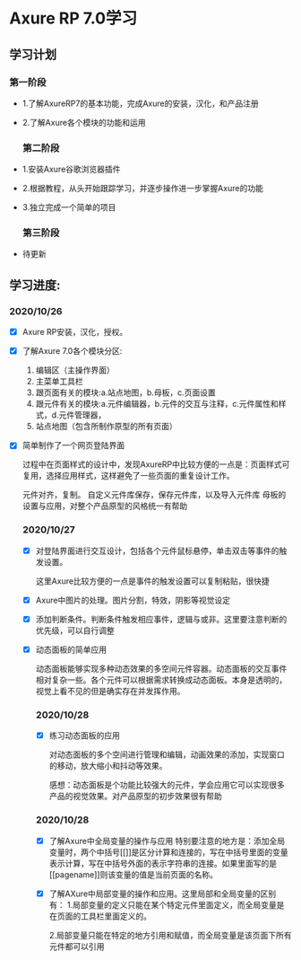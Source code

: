 # Axure RP 7.0学习

## 学习计划

### 第一阶段

* 1.了解AxureRP7的基本功能，完成Axure的安装，汉化，和产品注册

* 2.了解Axure各个模块的功能和运用

  ### 第二阶段

* 1.安装Axure谷歌浏览器插件

* 2.根据教程，从头开始跟踪学习，并逐步操作进一步掌握Axure的功能

* 3.独立完成一个简单的项目

  ### 第三阶段

* 待更新

## 学习进度:

### 2020/10/26

- [x] Axure RP安装，汉化，授权。

- [x] 了解Axure 7.0各个模块分区:

  1. 编辑区（主操作界面）
  2. 主菜单工具栏
  3. 跟页面有关的模块:a.站点地图，b.母板，c.页面设置
  4. 跟元件有关的模块:a.元件编辑器，b.元件的交互与注释，c.元件属性和样式，d.元件管理器，
  5. 站点地图（包含所制作原型的所有页面）

- [x] 简单制作了一个网页登陆界面

  过程中在页面样式的设计中，发现AxureRP中比较方便的一点是：页面样式可复用，选择应用样式，这样避免了一些页面的重复设计工作。
  
  元件对齐，复制。
  自定义元件库保存，保存元件库，以及导入元件库
  母板的设置与应用，对整个产品原型的风格统一有帮助
  
  ### 2020/10/27
  
  - [x] 对登陆界面进行交互设计，包括各个元件鼠标悬停，单击双击等事件的触发设置。
  
    这里Axure比较方便的一点是事件的触发设置可以复制粘贴，很快捷
  
  - [x] Axure中图片的处理。图片分割，特效，阴影等视觉设定
  
  - [x] 添加判断条件。判断条件触发相应事件，逻辑与或非。这里要注意判断的优先级，可以自行调整
  
  - [x] 动态面板的简单应用
  
    动态面板能够实现多种动态效果的多空间元件容器。动态面板的交互事件相对复杂一些。各个元件可以根据需求转换成动态面板。本身是透明的，视觉上看不见的但是确实存在并发挥作用。
    
    ### 2020/10/28
    
    - [x] 练习动态面板的应用
    
      对动态面板的多个空间进行管理和编辑，动画效果的添加，实现窗口的移动，放大缩小和抖动等效果。
    
      感想：动态面板是个功能比较强大的元件，学会应用它可以实现很多产品的视觉效果。对产品原型的初步效果很有帮助
    
    ### 2020/10/28
    
    - [x] 了解Axure中全局变量的操作与应用
      特别要注意的地方是：添加全局变量时，两个中括号[[]]是区分计算和连接的，写在中括号里面的变量表示计算，写在中括号外面的表示字符串的连接。如果里面写的是[[pagename]]则该变量的值是当前页面的名称。
    
    - [x] 了解AXure中局部变量的操作和应用。这里局部和全局变量的区别有：
      1.局部变量的定义只能在某个特定元件里面定义，而全局变量是在页面的工具栏里面定义的。
    
      2.局部变量只能在特定的地方引用和赋值，而全局变量是该页面下所有元件都可以引用
    
      
